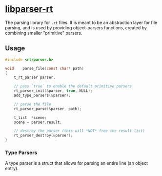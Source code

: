 # [libparser-rt](../submodules/parser-rt)

The parsing library for `.rt` files. It is meant to be an abstraction layer for file parsing, and is used by providing object-parsers functions, created by combining smaller "primitive" parsers.

## Usage

```c
#include <rt/parser.h>

void    parse_file(const char* path)
{
    t_rt_parser parser;

    // pass `true` to enable the default primitive parsers
    rt_parser_init(&parser, true, NULL);
    add_type_parsers(&parser);

    // parse the file
    rt_parser_parse(&parser, path);

    t_list  *scene;
    scene = parser.result;

    // destroy the parser (this will *NOT* free the result list)
    rt_parser_destroy(&parser);
}
```

### Type Parsers

A type parser is a struct that allows for parsing an entire line (an object entry).
